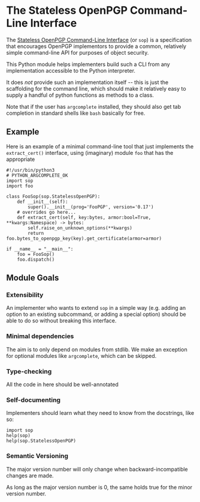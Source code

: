 The Stateless OpenPGP Command-Line Interface
============================================

The [Stateless OpenPGP Command-Line
Interface](https://tools.ietf.org/html/draft-dkg-openpgp-stateless-cli-01)
(or `sop`) is a specification that encourages OpenPGP implementors
to provide a common, relatively simple command-line API for purposes
of object security.

This Python module helps implementers build such a CLI from any
implementation accessible to the Python interpreter.

It does *not* provide such an implementation itself -- this is just
the scaffolding for the command line, which should make it relatively
easy to supply a handful of python functions as methods to a class.

Note that if the user has `argcomplete` installed, they should also
get tab completion in standard shells like `bash` basically for free.

Example
-------

Here is an example of a minimal command-line tool that just implements
the `extract_cert()` interface, using (imaginary) module `foo` that has the
appropriate

```
#!/usr/bin/python3
# PYTHON_ARGCOMPLETE_OK
import sop
import foo

class FooSop(sop.StatelessOpenPGP):
    def __init__(self):
        super().__init__(prog='FooPGP', version='0.17')
    # overrides go here...
    def extract_cert(self, key:bytes, armor:bool=True, **kwargs:Namespace) -> bytes:
        self.raise_on_unknown_options(**kwargs)
        return foo.bytes_to_openpgp_key(key).get_certificate(armor=armor)

if __name__ = "__main__":
    foo = FooSop()
    foo.dispatch()
```

Module Goals
------------

### Extensibility

An implementer who wants to extend `sop` in a simple way (e.g. adding
an option to an existing subcommand, or adding a special option)
should be able to do so without breaking this interface.

### Minimal dependencies

The aim is to only depend on modules from stdlib.  We make an
exception for optional modules like `argcomplete`, which can be
skipped.

### Type-checking

All the code in here should be well-annotated

### Self-documenting

Implementers should learn what they need to know from the docstrings,
like so:

    import sop
    help(sop)
    help(sop.StatelessOpenPGP)

### Semantic Versioning

The major version number will only change when backward-incompatible
changes are made.

As long as the major version number is 0, the same holds true for the
minor version number.

